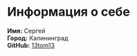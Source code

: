 # Информация о себе

**Имя:** Сергей  
**Город:** Калининград  
**GitHub:** [13tom13](https://github.com/13tom13)